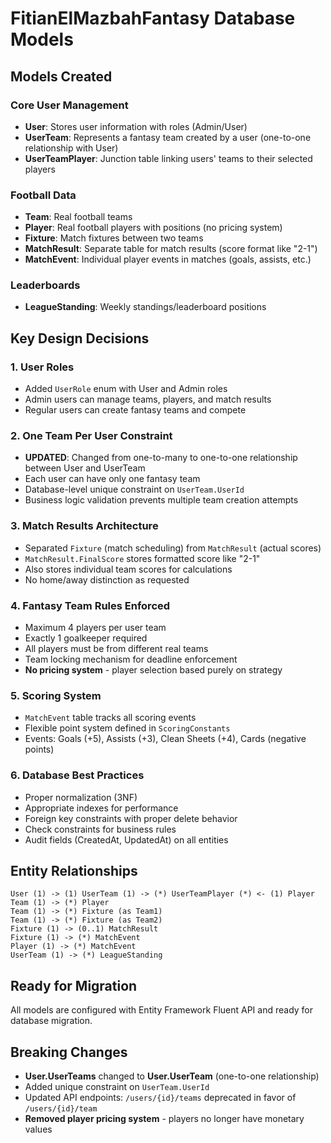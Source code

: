 # FitianElMazbahFantasy Database Models

## Models Created

### Core User Management
- **User**: Stores user information with roles (Admin/User)
- **UserTeam**: Represents a fantasy team created by a user (one-to-one relationship with User)
- **UserTeamPlayer**: Junction table linking users' teams to their selected players

### Football Data
- **Team**: Real football teams
- **Player**: Real football players with positions (no pricing system)
- **Fixture**: Match fixtures between two teams
- **MatchResult**: Separate table for match results (score format like "2-1")
- **MatchEvent**: Individual player events in matches (goals, assists, etc.)

### Leaderboards
- **LeagueStanding**: Weekly standings/leaderboard positions

## Key Design Decisions

### 1. User Roles
- Added `UserRole` enum with User and Admin roles
- Admin users can manage teams, players, and match results
- Regular users can create fantasy teams and compete

### 2. One Team Per User Constraint
- **UPDATED**: Changed from one-to-many to one-to-one relationship between User and UserTeam
- Each user can have only one fantasy team
- Database-level unique constraint on `UserTeam.UserId`
- Business logic validation prevents multiple team creation attempts

### 3. Match Results Architecture
- Separated `Fixture` (match scheduling) from `MatchResult` (actual scores)
- `MatchResult.FinalScore` stores formatted score like "2-1"
- Also stores individual team scores for calculations
- No home/away distinction as requested

### 4. Fantasy Team Rules Enforced
- Maximum 4 players per user team
- Exactly 1 goalkeeper required
- All players must be from different real teams
- Team locking mechanism for deadline enforcement
- **No pricing system** - player selection based purely on strategy

### 5. Scoring System
- `MatchEvent` table tracks all scoring events
- Flexible point system defined in `ScoringConstants`
- Events: Goals (+5), Assists (+3), Clean Sheets (+4), Cards (negative points)

### 6. Database Best Practices
- Proper normalization (3NF)
- Appropriate indexes for performance
- Foreign key constraints with proper delete behavior
- Check constraints for business rules
- Audit fields (CreatedAt, UpdatedAt) on all entities

## Entity Relationships

```
User (1) -> (1) UserTeam (1) -> (*) UserTeamPlayer (*) <- (1) Player
Team (1) -> (*) Player
Team (1) -> (*) Fixture (as Team1)
Team (1) -> (*) Fixture (as Team2)
Fixture (1) -> (0..1) MatchResult
Fixture (1) -> (*) MatchEvent
Player (1) -> (*) MatchEvent
UserTeam (1) -> (*) LeagueStanding
```

## Ready for Migration
All models are configured with Entity Framework Fluent API and ready for database migration.

## Breaking Changes
- **User.UserTeams** changed to **User.UserTeam** (one-to-one relationship)
- Added unique constraint on `UserTeam.UserId`
- Updated API endpoints: `/users/{id}/teams` deprecated in favor of `/users/{id}/team`
- **Removed player pricing system** - players no longer have monetary values